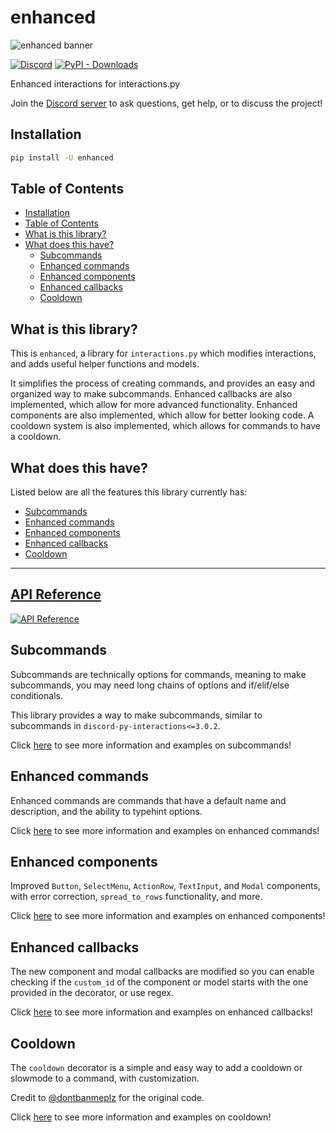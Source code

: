 # enhanced

![enhanced banner](https://github.com/interactions-py/enhanced/blob/main/src/enhanced_wide.png?raw=true)

[![Discord](https://img.shields.io/discord/924871439776108544?color=blue&label=discord&style=for-the-badge)](https://discord.gg/Y78bpT5aNv) [![PyPI - Downloads](https://img.shields.io/pypi/dm/enhanced?color=blue&style=for-the-badge)](https://pypi.org/project/enhanced/)

Enhanced interactions for interactions.py

Join the [Discord server](https://discord.gg/Y78bpT5aNv) to ask questions, get help, or to discuss the project!

## Installation

```bash
pip install -U enhanced
```

## Table of Contents

- [Installation](#installation)
- [Table of Contents](#table-of-contents)
- [What is this library?](#what-is-this-library)
- [What does this have?](#what-does-this-have)
  - [Subcommands](#subcommands)
  - [Enhanced commands](#enhanced-commands)
  - [Enhanced components](#enhanced-components)
  - [Enhanced callbacks](#enhanced-callbacks)
  - [Cooldown](#cooldown)

## What is this library?

This is `enhanced`, a library for `interactions.py` which modifies interactions, and adds useful helper functions and models.

It simplifies the process of creating commands, and provides an easy and organized way to make subcommands. Enhanced callbacks are also implemented, which allow for more advanced functionality. Enhanced components are also implemented, which allow for better looking code. A cooldown system is also implemented, which allows for commands to have a cooldown.

## What does this have?

Listed below are all the features this library currently has:

- [Subcommands](#subcommands)
- [Enhanced commands](#enhanced-commands)
- [Enhanced components](#enhanced-components)
- [Enhanced callbacks](#enhanced-callbacks)
- [Cooldown](#cooldown)

---------------------

## [API Reference](./API-Reference)

[![API Reference](https://img.shields.io/badge/API-Reference-blue.svg)](./API-Reference)

## Subcommands

Subcommands are technically options for commands, meaning to make subcommands, you may need long chains of options and if/elif/else conditionals.

This library provides a way to make subcommands, similar to subcommands in `discord-py-interactions<=3.0.2`.

Click [here](./Subcommands) to see more information and examples on subcommands!

## Enhanced commands

Enhanced commands are commands that have a default name and description, and the ability to typehint options.

Click [here](./Enhanced-commands) to see more information and examples on enhanced commands!

## Enhanced components

Improved `Button`, `SelectMenu`, `ActionRow`, `TextInput`, and `Modal` components, with error correction, `spread_to_rows` functionality, and more.

Click [here](./Enhanced-components) to see more information and examples on enhanced components!

## Enhanced callbacks

The new component and modal callbacks are modified so you can enable checking if the `custom_id` of the component or model starts with the one provided in the decorator, or use regex.

Click [here](./Enhanced-callbacks) to see more information and examples on enhanced callbacks!

## Cooldown

The `cooldown` decorator is a simple and easy way to add a cooldown or slowmode to a command, with customization.

Credit to [@dontbanmeplz](https://github.com/dontbanmeplz) for the original code.

Click [here](./Cooldown) to see more information and examples on cooldown!
